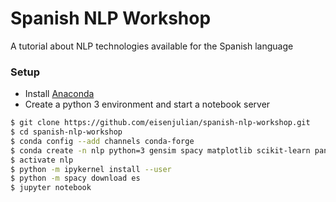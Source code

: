 # Spanish NLP Workshop
A tutorial about NLP technologies available for the Spanish language

### Setup
 * Install [Anaconda](https://www.continuum.io/downloads)
 * Create a python 3 environment and start a notebook server
 ```bash
 $ git clone https://github.com/eisenjulian/spanish-nlp-workshop.git
 $ cd spanish-nlp-workshop
 $ conda config --add channels conda-forge
 $ conda create -n nlp python=3 gensim spacy matplotlib scikit-learn pandas ipykernel
 $ activate nlp
 $ python -m ipykernel install --user
 $ python -m spacy download es
 $ jupyter notebook
 ```
